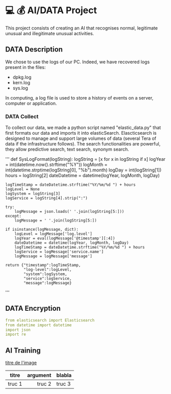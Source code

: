 # 💻 💰 AI/DATA Project 

This project consists of creating an AI that recognises normal, legitimate unusual and illegitimate unusual activities.

## DATA Description

We chose to use the logs of our PC. Indeed, we have recovered logs present in the files:  
- dpkg.log
- kern.log
- sys.log

In computing, a log file is used to store a history of events on a server, computer or application.

### DATA Collect

To collect our data, we made a python script named "elastic_data.py" that first formats our data and imports it into elasticSearch. Elascticsearch is designed to manage and support large volumes of data (several Tera of data if the infrastructure follows). The search functionalities are powerful, they allow predictive search, text search, synonym search.

'''
def SysLogFormat(logString):
	logString = [x for x in logString if x]
	logYear = int(datetime.now().strftime("%Y"))
	logMonth = int(datetime.strptime(logString[0], "%b").month)
	logDay = int(logString[1])
	hours = logString[2]
	dateDatetime = datetime(logYear, logMonth, logDay)

	logTimeStamp = dateDatetime.strftime("%Y/%m/%d ") + hours
	logLevel = None
	logSystem = logString[3]
	logService = logString[4].strip(":")

	try:
		logMessage = json.loads(' '.join(logString[5:]))
	except:
		logMessage = ' '.join(logString[5:])

	if isinstance(logMessage, dict):
		logLevel = logMessage['log.level']
		logYear = eval(logMessage['@timestamp'][:4])
		dateDatetime = datetime(logYear, logMonth, logDay)
		logTimeStamp = dateDatetime.strftime("%Y/%m/%d ") + hours
		logService = logMessage['service.name']
		logMessage = logMessage['message']

	return {"timestamp":logTimeStamp, 
			"log-level":logLevel,
			"system":logSystem, 
			"service":logService,
			"message":logMessage}

'''

## DATA Encryption


```yaml
from elasticsearch import Elasticsearch
from datetime import datetime
import json
import re
```


## AI Training 

[titre de l'image](./pics/image.png)

| titre | argument | blabla |
| :---: | ---: | :--- |
| truc 1 | truc 2 | truc 3|


